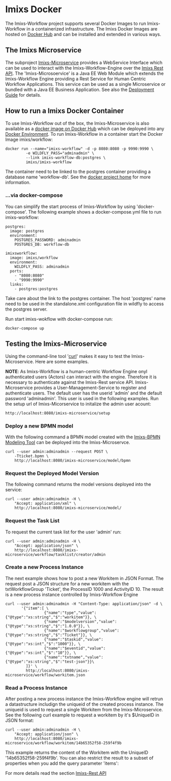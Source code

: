 # Imixs Docker

The Imixs-Workflow project supports several Docker Images to run Imixs-Workflow in a containerized infrastructure. 
The Imixs Docker Images are hosted on [Docker Hub](https://hub.docker.com/r/imixs/) and can be installed and extended in various ways.


## The Imixs Microservice

The subproject [Imixs-Microservice](https://github.com/imixs/imixs-microservice) provides a WebService Interface which can be used to interact with the Imixs-Workflow-Engine over the [Imixs Rest API](./restapi/index.html). The 'Imixs-Microsoervice' is a Java EE Web Module which extends the Imixs-Workflow Engine providing a Rest Service for Human Centric Workflow Applications. This service can be used as a single Microservice or bundled with a Java EE Business Application. See also the [Deployment Guide](./deployment/index.html) for details.

## How to run a Imixs Docker Container

To use Imixs-Workflow out of the box, the Imixs-Microservice is also available as a [docker image on Docker Hub](https://hub.docker.com/r/imixs/imixs-microservice/) which can be deployed into any [Docker Environment](https://www.docker.com/). 
To run Imixs-Workflow in a container start the Docker Image imixs/workflow:

	docker run --name="imixs-workflow" -d -p 8080:8080 -p 9990:9990 \
	         -e WILDFLY_PASS="adminadmin" \
	         --link imixs-workflow-db:postgres \
	         imixs/imixs-workflow

The container need to be linked to the postgres container providing a database name 'workflow-db'. See the [docker project home](https://hub.docker.com/r/imixs/imixs-microservice/) for more information. 

### ...via docker-compose

You can simplify the start process of Imixs-Workflow by using 'docker-compose'.
The following example shows a docker-compose.yml file to run imixs-workflow:

	postgres:
	  image: postgres
	  environment:
	    POSTGRES_PASSWORD: adminadmin
	    POSTGRES_DB: workflow-db
	
	imixsworkflow:
	  image: imixs/workflow
	  environment:
	    WILDFLY_PASS: adminadmin
	  ports:
	    - "8080:8080"
	    - "9990:9990"
	  links: 
	    - postgres:postgres
    
Take care about the link to the postgres container. The host 'postgres' name need to be used in the standalone.xml configuration file in wildfly to access the postgres server.

Run start imixs-wokflow with docker-compose run:

	docker-compose up


## Testing the Imixs-Microservice

Using the command-line tool '[curl](http://curl.haxx.se/)' makes it easy to test the Imixs-Microservice. Here are some examples.

**NOTE**: As Imixs-Workflow is a human-centric Workflow Engine onyl authenticated users (Actors) can interact with the engine. Therefore it is necessary to authenticate against the Imixs-Rest service API. Imixs-Microservice provides a User-Management-Service to register and authenticate users. The default user has the userid 'admin' and the default password 'adminadmin'. This user is used  in the following examples. Run the setup url of Imixs-Micorservice to initalize the admin user acount:

	http://localhost:8080/imixs-microservice/setup

### Deploy a new BPMN model

With the following command a BPMN model created with the [Imixs-BPMN Modeling Tool](./modelling/index.html) can be deployed into the Imixs-Microservce.

    curl --user admin:adminadmin --request POST \
    	-Tticket.bpmn \
    	http://localhost:8080/imixs-microservice/model/bpmn

### Request the Deployed Model Version

The following command returns the model versions deployed into the service: 

    curl --user admin:adminadmin -H \
    	"Accept: application/xml" \
    	http://localhost:8080/imixs-microservice/model/

### Request the Task List

To request the current task list for the user 'admin' run:

    curl --user admin:adminadmin -H \
    	"Accept: application/json" \
    	http://localhost:8080/imixs-microservice/workflow/tasklist/creator/admin


### Create a new Process Instance
The next example shows how to post a new Workitem in JSON Format. The request post a JSON structure for a new workitem with the txtWorkflowGroup 'Ticket', the ProcessID 1000 and ActivityID 10. The result is a new process instance controlled by Imixs-Workflow Engine


	curl --user admin:adminadmin -H "Content-Type: application/json" -d \
	       '{"item":[ \
	                 {"name":"type","value":{"@type":"xs:string","$":"workitem"}}, \
	                 {"name":"$modelversion","value":{"@type":"xs:string","$":"1.0.0"}}, \
	                 {"name":"$workflowgroup","value":{"@type":"xs:string","$":"Ticket"}}, \
	                 {"name":"$taskid","value":{"@type":"xs:int","$":"1000"}}, \
	                 {"name":"$eventid","value":{"@type":"xs:int","$":"10"}}, \
	                 {"name":"txtname","value":{"@type":"xs:string","$":"test-json"}}\
	         ]}' \
	         http://localhost:8080/imixs-microservice/workflow/workitem.json


### Read a Process Instance
After posting a new process instance the Imixs-Workflow engine will retrun a datastructure includign the uniqueid of the created process instance.
The uniqueid is used to request a single Workitem from the Imixs-Microservice. See the following curl example to request a workitem by it's $UniqueID in JSON format:

    curl --user admin:adminadmin -H \
    	"Accept: application/json" \
    	http://localhost:8080/imixs-microservice/workflow/workitem/14b65352f58-259f4f9b

This example returns the content of the Workitem with the UniqueID '14b65352f58-259f4f9b'. You can also restrict the result to a subset of properties when you add the query parameter 'items':


For more details read the section [Imixs-Rest API](./restapi/index.html)


